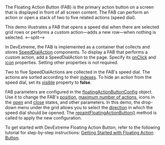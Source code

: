 The Floating Action Button (FAB) is the primary action button on a screen that is displayed in front of all screen content. The FAB can perform an action or open a stack of two to five related actions (speed dial).

This demo illustrates a FAB that opens a speed dial when there are selected grid rows or performs a custom action&mdash;adds a new row&mdash;when nothing is selected.
<--split-->

In DevExtreme, the FAB is implemented as a container that collects and stores [SpeedDialAction][0] components. To display a FAB that performs a custom action, add a SpeedDialAction to the page. Specify its [onClick][1] and [icon][2] properties. Setting other properties is not required.

Two to five SpeedDialActions are collected in the FAB's speed dial. The actions are sorted according to their [indexes][3]. To hide an action from the speed dial, set its [visible][4] property to **false**.

FAB parameters are configured in the [floatingActionButtonConfig][5] object. Use it to change the FAB's [position][6], [maximum number of actions][7], icons in the [open][8] and [close][9] states, and other parameters. In this demo, the drop-down menu under the grid allows you to select the [direction][10] in which the speed dial should be opened. The [repaintFloatingActionButton()][11] method is called to apply the new configuration.

To get started with DevExtreme Floating Action Button, refer to the following tutorial for step-by-step instructions: [Getting Started with Floating Action Button](/Documentation/Guide/UI_Components/Floating_Action_Button/Getting_Started_with_Floating_Action_Button/).

[0]: /Documentation/ApiReference/UI_Components/dxSpeedDialAction/
[1]: /Documentation/ApiReference/UI_Components/dxSpeedDialAction/Configuration/#onClick
[2]: /Documentation/ApiReference/UI_Components/dxSpeedDialAction/Configuration/#icon
[3]: /Documentation/ApiReference/UI_Components/dxSpeedDialAction/Configuration/#index
[4]: /Documentation/ApiReference/UI_Components/dxSpeedDialAction/Configuration/#visible
[5]: /Documentation/ApiReference/Common/Object_Structures/globalConfig/floatingActionButtonConfig/
[6]: /Documentation/ApiReference/Common/Object_Structures/globalConfig/floatingActionButtonConfig/#position
[7]: /Documentation/ApiReference/Common/Object_Structures/globalConfig/floatingActionButtonConfig/#maxSpeedDialActionCount
[8]: /Documentation/ApiReference/Common/Object_Structures/globalConfig/floatingActionButtonConfig/#closeIcon
[9]: /Documentation/ApiReference/Common/Object_Structures/globalConfig/floatingActionButtonConfig/#icon
[10]: /Documentation/ApiReference/Common/Object_Structures/globalConfig/floatingActionButtonConfig/#direction
[11]: /Documentation/ApiReference/Common/utils/ui/#repaintFloatingActionButton
 